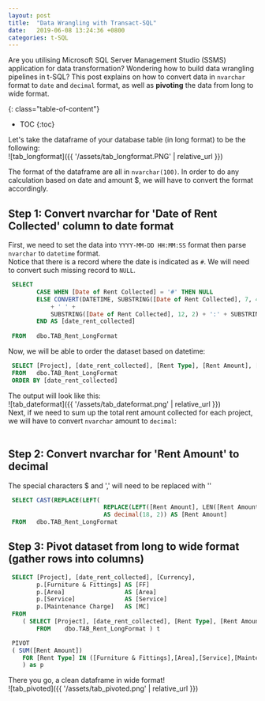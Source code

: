 ```yaml
---
layout: post
title:  "Data Wrangling with Transact-SQL"
date:   2019-06-08 13:24:36 +0800
categories: t-SQL
---
```

Are you utilising Microsoft SQL Server Management Studio (SSMS) application for data transformation?  Wondering how to build data wrangling pipelines in t-SQL? This post explains on how to convert data in `nvarchar` format to `date` and `decimal` format, as well as **pivoting** the data from long to wide format. <br>

{: class="table-of-content"}
* TOC
{:toc}

Let's take the dataframe of your database table (in long format) to be the following:<br>
![tab_longformat]({{ '/assets/tab_longformat.PNG' | relative_url }}) 

The format of the dataframe are all in `nvarchar(100)`. In order to do any calculation based on date and amount $, we will have to convert the format accordingly. <br>

## Step 1: Convert nvarchar for 'Date of Rent Collected' column to date format
First, we need to set the data into `YYYY-MM-DD HH:MM:SS` format then parse `nvarchar` to `datetime` format. <br>
Notice that there is a record where the date is indicated as `#`. We will need to convert such missing record to `NULL`. 
```sql
 SELECT 
 		CASE WHEN [Date of Rent Collected] = '#' THEN NULL 
 		ELSE CONVERT(DATETIME, SUBSTRING([Date of Rent Collected], 7, 4) + '-' + SUBSTRING([Date of Rent Collected], 4, 2) + '-' + SUBSTRING([Date of Rent Collected],1, 2) 
  			+ ' ' + 
  			SUBSTRING([Date of Rent Collected], 12, 2) + ':' + SUBSTRING([Date of Rent Collected], 15, 2) + ':' + SUBSTRING([Date of Rent Collected], 18, 2), 120) 
  		END	AS [date_rent_collected]
 
 FROM 	dbo.TAB_Rent_LongFormat
```

Now, we will be able to order the dataset based on datetime:
```sql
 SELECT [Project], [date_rent_collected], [Rent Type], [Rent Amount], [Currency]
 FROM 	dbo.TAB_Rent_LongFormat
 ORDER BY [date_rent_collected]
```
The output will look like this: <br>
![tab_dateformat]({{ '/assets/tab_dateformat.png' | relative_url }})
<br>
Next, if we need to sum up the total rent amount collected for each project, we will have to convert `nvarchar` amount to `decimal`: 
<br>
<br>
## Step 2: Convert nvarchar for 'Rent Amount' to decimal
The special characters $ and ',' will need to be replaced with ''
```sql
 SELECT CAST(REPLACE(LEFT(
 						   REPLACE(LEFT([Rent Amount], LEN([Rent Amount]) - 3), ',', ''), '$', '')
                           AS decimal(18, 2)) AS [Rent Amount]
 FROM 	dbo.TAB_Rent_LongFormat
```

## Step 3: Pivot dataset from long to wide format (gather rows into columns)

```sql
 SELECT [Project], [date_rent_collected], [Currency],
 		p.[Furniture & Fittings] AS [FF]
 		p.[Area]                 AS [Area]
 		p.[Service]			  	 AS [Service]
 		p.[Maintenance Charge]   AS [MC]
 FROM 
 	( SELECT [Project], [date_rent_collected], [Rent Type], [Rent Amount] [Currency],
 		FROM 	dbo.TAB_Rent_LongFormat ) t

 PIVOT 
 ( SUM([Rent Amount])
 	FOR [Rent Type] IN ([Furniture & Fittings],[Area],[Service],[Maintenance Charge])
 	) as p
```

There you go, a clean dataframe in wide format! <br>
![tab_pivoted]({{ '/assets/tab_pivoted.png' | relative_url }})
